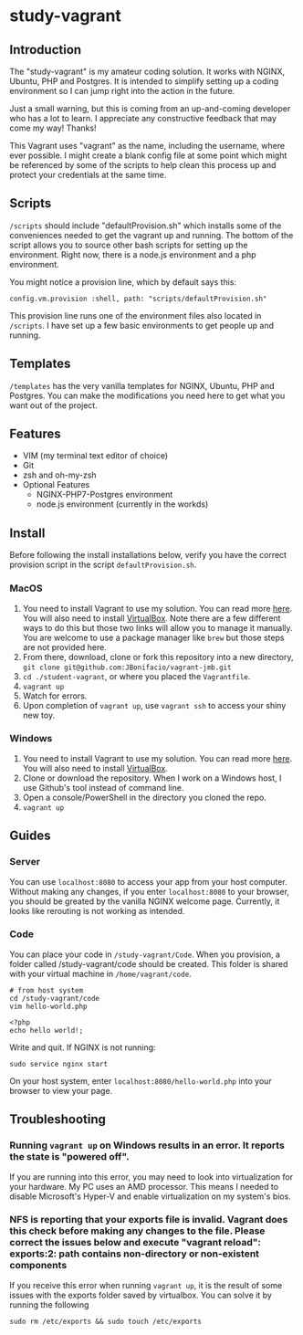 # study-vagrant
## Introduction
The "study-vagrant" is my amateur coding solution.  It works with NGINX, Ubuntu, PHP and Postgres.  It is intended to simplify setting up a coding environment so I can jump right into the action in the future.

Just a small warning, but this is coming from an up-and-coming developer who has a
lot to learn.  I appreciate any constructive feedback that may come my way!  Thanks!

This Vagrant uses "vagrant" as the name, including the username, where ever possible.
I might create a blank config file at some point which might be referenced by some of
the scripts to help clean this process up and protect your credentials at the same
time.

## Scripts
`/scripts` should include "defaultProvision.sh" which installs some of the
conveniences needed to get the vagrant up and running.  The bottom of the script
allows you to source other bash scripts for setting up the environment.  Right
now, there is a node.js environment and a php environment.

You might notice a provision line, which by default says this:

`config.vm.provision :shell, path: "scripts/defaultProvision.sh"`

This provision line runs one of the environment files also located in `/scripts`.  I have set up a few basic environments to get people up and running.

## Templates
`/templates` has the very vanilla templates for NGINX, Ubuntu, PHP and Postgres.  You
can make the modifications you need here to get what you want out of the project.

## Features

* VIM (my terminal text editor of choice)
* Git
* zsh and oh-my-zsh
* Optional Features
  * NGINX-PHP7-Postgres environment
  * node.js environment (currently in the workds)


## Install

Before following the install installations below, verify you have the correct provision script in the script `defaultProvision.sh`.

### MacOS
1. You need to install Vagrant to use my solution.  You can read more
[here](https://www.vagrantup.com/docs/installation/).  You will also need to install [VirtualBox](https://www.virtualbox.org/wiki/Downloads).  Note there are a few different ways to do this but those two links will allow you to manage it manually.  You are welcome to use a package manager like `brew` but those steps are not provided here.
2. From there, download, clone or fork this repository into a new directory, `git clone git@github.com:JBonifacio/vagrant-jmb.git`
3. `cd ./student-vagrant`, or where you placed the `Vagrantfile`.
4. `vagrant up`
5. Watch for errors.
6. Upon completion of `vagrant up`, use `vagrant ssh` to access your shiny new toy.

### Windows
1. You need to install Vagrant to use my solution.  You can read more
[here](https://www.vagrantup.com/docs/installation/).  You will also need to install [VirtualBox](https://www.virtualbox.org/wiki/Downloads).
2. Clone or download the repository.  When I work on a Windows host, I use Github's tool instead of command line.
3. Open a console/PowerShell in the directory you cloned the repo.
4. `vagrant up`

## Guides
### Server
You can use `localhost:8080` to access your app from your host computer.  Without making any changes, if you enter `localhost:8080` to your browser, you should be greated by the vanilla NGINX welcome page.  Currently, it looks like rerouting is not working as intended.

### Code
You can place your code in `/study-vagrant/Code`.  When you provision, a folder called /study-vagrant/code should be created. This folder is shared with your virtual machine in `/home/vagrant/code`.
```
# from host system
cd /study-vagrant/code
vim hello-world.php
```
```
<?php
echo hello world!;
```
Write and quit.  If NGINX is not running:
```
sudo service nginx start
```
On your host system, enter `localhost:8080/hello-world.php` into your browser to view your page.

## Troubleshooting
### Running `vagrant up` on Windows results in an error.  It reports the state is "powered off".
If you are running into this error, you may need to look into virtualization for your hardware.  My PC uses an AMD processor.  This means I needed to disable Microsoft's Hyper-V and enable virtualization on my system's bios.

### NFS is reporting that your exports file is invalid. Vagrant does this check before making any changes to the file. Please correct the issues below and execute "vagrant reload": exports:2: path contains non-directory or non-existent components
If you receive this error when running `vagrant up`, it is the result of some issues with the exports folder saved by virtualbox.  You can solve it by running the following

```
sudo rm /etc/exports && sudo touch /etc/exports
```
